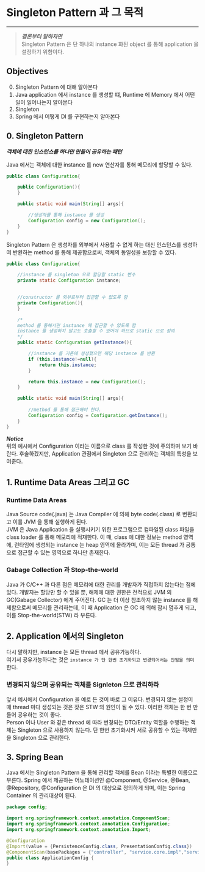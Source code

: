 # Singleton Pattern 과 그 목적

---

> ***결론부터 말하자면*** <br>
Singleton Pattern 은 단 하나의 instance 화된 object 를 통해 application 을 설정하기 위함이다.

## Objectives

0. Singleton Pattern 에 대해 알아본다
1. Java application 에서 instance 를 생성할 떄, Runtime 에 Memory 에서 어떤 일이 일어나는지 알아본다
2. Singleton 
3. Spring 에서 어떻게 DI 를 구현하는지 알아본다

## 0. Singleton Pattern

***객체에 대한 인스턴스를 하나만 만들어 공유하는 패턴***

Java 에서는 객체에 대한 instance 를 new 연산자를 통해 메모리에 할당할 수 있다.

```java
public class Configuration{

    public Configuration(){
    }

    public static void main(String[] args){

        //생성자를 통해 instance 를 생성
        Configuration config = new Configuration();
    }
}

```
Singleton Pattern 은 생성자를 외부에서 사용할 수 없게 하는 대신 인스턴스를 생성하여 반환하는 method 를 통해 제공함으로써, 객체의 동일성을 보장할 수 있다.
```java
public class Configuration{

    //instance 를 singleton 으로 할당할 static 변수
    private static Configuration instance;
    

    //constructor 를 외부로부터 접근할 수 없도록 함
    private Configuration(){
    }

    /*
    method 를 통해서만 instance 에 접근할 수 있도록 함
    instance 를 생성하지 않고도 호출할 수 있어야 하므로 static 으로 정의
    */
    public static Configuration getInstance(){

        //instance 를 기존에 생성했으면 해당 instance 를 반환
        if (this.instance!=null){
            return this.instance;
        }

        return this.instance = new Configuration();
    }

    public static void main(String[] args){
        
        //method 를 통해 접근해야 한다.
        Configuration config = Configuration.getInstance();
    }
}

```

***Notice*** <br>
위의 예시에서 Configuration 이라는 이름으로 class 를 작성한 것에 주의하며 보기 바란다. 후술하겠지만, Application 관점에서 Singleton 으로 관리하는 객체의 특성을 보여준다.


## 1. Runtime Data Areas 그리고 GC

### Runtime Data Areas
Java Source code(.java) 는 Java Compiler 에 의해 byte code(.class) 로 변환되고 이를 JVM 을 통해 실행하게 된다. <br>
JVM 은 Java Application 을 실행시키기 위한 프로그램으로 컴파일된 class 파일을 class loader 를 통해 메모리에 적재한다. 이 때, class 에 대한 정보는 method 영역에, 런타임에 생성되는 instance 는 heap 영역에 올라가며, 이는 모든 thread 가 공통으로 접근할 수 있는 영역으로 하나만 존재한다.

### Gabage Collection 과 Stop-the-world

Java 가 C/C++ 과 다른 점은 메모리에 대한 관리를 개발자가 직접하지 않는다는 점에 있다. 개발자는 할당만 할 수 있을 뿐, 해제에 대한 권한은 전적으로 JVM 의 GC(Gabage Collector) 에게 주어진다. GC 는 더 이상 참조하지 않는 instance 를 해제함으로써 메모리를 관리하는데, 이 때 Application 은 GC 에 의해 잠시 멈추게 되고, 이를 Stop-the-world(STW) 라 부른다.

## 2. Application 에서의 Singleton

다시 말하지만, instance 는 모든 thread 에서 공유가능하다. <br> 여기서 공유가능하다는 것은 `instance 가 단 한번 초기화되고 변경되어서는 안됨을 의미`한다. 

### 변경되지 않으며 공유되는 객체를 Signleton 으로 관리하라

앞서 예시에서 Configuration 을 예로 든 것이 바로 그 이유다. 변경되지 않는 설정이 매 thread 마다 생성되는 것은 잦은 STW 의 원인이 될 수 있다. 이러한 객체는 한 번 만들어 공유하는 것이 좋다. <br>
Person 이나 User 와 같은 thread 에 따라 변경되는 DTO/Entity 역할을 수행하는 객체는 Singleton 으로 사용하지 않는다. 단 한번 초기화시켜 서로 공유할 수 있는 객체만을 Singleton 으로 관리한다.<br>

## 3. Spring Bean

Java 에서는 Singleton Pattern 을 통해 관리할 객체를 Bean 이라는 특별한 이름으로 부른다. Spring 에서 제공하는 어노테이션인 @Component, @Service, @Bean, @Repository, @Configuration 은 DI 의 대상으로 정의하게 되며, 이는 Spring Container 의 관리대상이 된다.

```java
package config;

import org.springframework.context.annotation.ComponentScan;
import org.springframework.context.annotation.Configuration;
import org.springframework.context.annotation.Import;

@Configuration
@Import(value = {PersistenceConfig.class, PresentationConfig.class})
@ComponentScan(basePackages = {"controller", "service.core.impl","service.util.impl", "data.repository"})
public class ApplicationConfig {
}

```